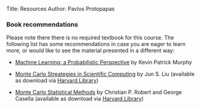 Title: Resources
Author: Pavlos Protopapas

### Book recommendations

Please note there there is no required textbook for this course.
The following list has some recommendations in case you are eager to learn more, or would like to see the material presented in a different way:

* [Machine Learning: a Probabilistic Perspective](http://www.cs.ubc.ca/~murphyk/MLbook/) by Kevin Patrick Murphy

* [Monte Carlo Streategies in Scientific Computing](http://www.springer.com/statistics/statistical+theory+and+methods/book/978-0-387-76369-9) by Jun S. Liu (available as download via [Harvard Library](library.harvard.edu))

* [Monte Carlo Statistical Methods](http://www.springer.com/statistics/statistical+theory+and+methods/book/978-0-387-21239-5) by Christian P. Robert and George Casella (available as download via [Harvard Library](library.harvard.edu))
